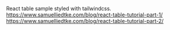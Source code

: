 React table sample styled with tailwindcss.
https://www.samuelliedtke.com/blog/react-table-tutorial-part-1/
https://www.samuelliedtke.com/blog/react-table-tutorial-part-2/
